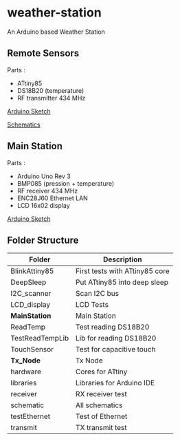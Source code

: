weather-station
===============

An Arduino based Weather Station


Remote Sensors
-------------------------

Parts :
* ATtiny85
* DS18B20 (temperature)
* RF transmitter 434 MHz

[Arduino Sketch](Tx_Node/Tx_Node.ino)

[Schematics](schematic/TX-Node.png)


Main Station
-------------------------


Parts :
* Arduino Uno Rev 3
* BMP085 (pression + temperature)
* RF receiver 434 MHz
* ENC28J60 Ethernet LAN
* LCD 16x02 display

[Arduino Sketch](MainStation/MainStation.ino)


Folder Structure
-------------------------

| Folder            | Description                     |
| ----------------- | ------------------------------- |
| BlinkAttiny85     | First tests with ATtiny85 core  |
| DeepSleep         | Put ATtiny85 into deep sleep    |
| I2C_scanner       | Scan I2C bus                    |
| LCD_display       | LCD Tests                       |
| **MainStation**   | Main Station                    |
| ReadTemp          | Test reading DS18B20            |
| TestReadTempLib   | Lib for reading DS18B20         |
| TouchSensor       | Test for capacitive touch       |
| **Tx_Node**       | Tx Node                         |
| hardware          | Cores for ATtiny                |
| libraries         | Libraries for Arduino IDE       |
| receiver          | RX receiver test                |
| schematic         | All schematics                  |
| testEthernet      | Test of Ethernet                |
| transmit          | TX transmit test                |

